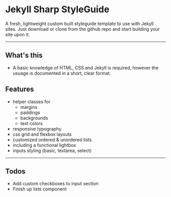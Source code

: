 # Jekyll Sharp StyleGuide

A fresh, lightweight custom built styleguide template to use with Jekyll sites. Just download or clone from the github repo and start building your site upon it.

---

## What's this

- A basic knowledge of HTML, CSS and Jekyll is required, however the usuage is documented in a short, clear format.

## Features

- helper classes for
  - margins
  - paddings
  - backgrounds
  - text colors
- responsive typography
- css grid and flexbox layouts
- customized ordered & unordered lists
- including a functional lightbox
- inputs styling (basic, textarea, select)

---

## Todos

- Add custom checkboxes to input section
- Finish up lists component
